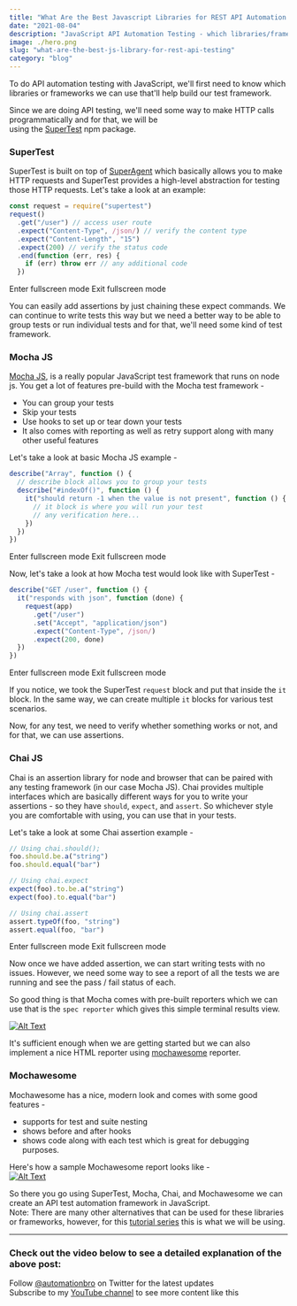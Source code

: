 ```yaml
---
title: "What Are the Best Javascript Libraries for REST API Automation Testing"
date: "2021-08-04"
description: "JavaScript API Automation Testing - which libraries/frameworks to use? "
image: ./hero.png
slug: "what-are-the-best-js-library-for-rest-api-testing"
category: "blog"
---
```


To do API automation testing with JavaScript, we'll first need to know which libraries or frameworks we can use that'll help build our test framework.

Since we are doing API testing, we'll need some way to make HTTP calls programmatically and for that, we will be  
using the [SuperTest](https://www.npmjs.com/package/supertest) npm package.

### [](#supertest)**SuperTest**

SuperTest is built on top of [SuperAgent](https://github.com/visionmedia/superagent) which basically allows you to make HTTP requests and SuperTest provides a high-level abstraction for testing those HTTP requests. Let's take a look at an example:

```javascript
const request = require("supertest")
request()
  .get("/user") // access user route
  .expect("Content-Type", /json/) // verify the content type
  .expect("Content-Length", "15")
  .expect(200) // verify the status code
  .end(function (err, res) {
    if (err) throw err // any additional code
  })
```

Enter fullscreen mode Exit fullscreen mode

You can easily add assertions by just chaining these expect commands. We can continue to write tests this way but we need a better way to be able to group tests or run individual tests and for that, we'll need some kind of test framework.

### [](#mocha-js)**Mocha JS**

[Mocha JS](https://mochajs.org/), is a really popular JavaScript test framework that runs on node js. You get a lot of features pre-build with the Mocha test framework -

- You can group your tests
- Skip your tests
- Use hooks to set up or tear down your tests
- It also comes with reporting as well as retry support along with many other useful features

Let's take a look at basic Mocha JS example -

```javascript
describe("Array", function () {
  // describe block allows you to group your tests
  describe("#indexOf()", function () {
    it("should return -1 when the value is not present", function () {
      // it block is where you will run your test
      // any verification here...
    })
  })
})
```

Enter fullscreen mode Exit fullscreen mode

Now, let's take a look at how Mocha test would look like with SuperTest -

```javascript
describe("GET /user", function () {
  it("responds with json", function (done) {
    request(app)
      .get("/user")
      .set("Accept", "application/json")
      .expect("Content-Type", /json/)
      .expect(200, done)
  })
})
```

Enter fullscreen mode Exit fullscreen mode

If you notice, we took the SuperTest `request` block and put that inside the `it` block. In the same way, we can create multiple `it` blocks for various test scenarios.

Now, for any test, we need to verify whether something works or not, and for that, we can use assertions.

### [](#chai-js)**Chai JS**

Chai is an assertion library for node and browser that can be paired with any testing framework (in our case Mocha JS). Chai provides multiple interfaces which are basically different ways for you to write your assertions - so they have `should`, `expect`, and `assert`. So whichever style you are comfortable with using, you can use that in your tests.

Let's take a look at some Chai assertion example -

```javascript
// Using chai.should();
foo.should.be.a("string")
foo.should.equal("bar")

// Using chai.expect
expect(foo).to.be.a("string")
expect(foo).to.equal("bar")

// Using chai.assert
assert.typeOf(foo, "string")
assert.equal(foo, "bar")
```

Enter fullscreen mode Exit fullscreen mode

Now once we have added assertion, we can start writing tests with no issues. However, we need some way to see a report of all the tests we are running and see the pass / fail status of each.

So good thing is that Mocha comes with pre-built reporters which we can use that is the `spec reporter` which gives this simple terminal results view.

[![Alt Text](https://res.cloudinary.com/practicaldev/image/fetch/s--rnH16y4s--/c_limit%2Cf_auto%2Cfl_progressive%2Cq_auto%2Cw_880/https://dev-to-uploads.s3.amazonaws.com/i/he1uuya798f4wve5npwl.png)](https://res.cloudinary.com/practicaldev/image/fetch/s--rnH16y4s--/c_limit%2Cf_auto%2Cfl_progressive%2Cq_auto%2Cw_880/https://dev-to-uploads.s3.amazonaws.com/i/he1uuya798f4wve5npwl.png)

It's sufficient enough when we are getting started but we can also implement a nice HTML reporter using [mochawesome](https://www.npmjs.com/package/mochawesome) reporter.

### [](#mochawesome)**Mochawesome**

Mochawesome has a nice, modern look and comes with some good features -

- supports for test and suite nesting
- shows before and after hooks
- shows code along with each test which is great for debugging purposes.

Here's how a sample Mochawesome report looks like -  
[![Alt Text](https://res.cloudinary.com/practicaldev/image/fetch/s--2upknhTW--/c_limit%2Cf_auto%2Cfl_progressive%2Cq_auto%2Cw_880/https://dev-to-uploads.s3.amazonaws.com/i/7jb6vm9fbbljuzkd6q4w.png)](https://res.cloudinary.com/practicaldev/image/fetch/s--2upknhTW--/c_limit%2Cf_auto%2Cfl_progressive%2Cq_auto%2Cw_880/https://dev-to-uploads.s3.amazonaws.com/i/7jb6vm9fbbljuzkd6q4w.png)

So there you go using SuperTest, Mocha, Chai, and Mochawesome we can create an API test automation framework in JavaScript.  
Note: There are many other alternatives that can be used for these libraries or frameworks, however, for this [tutorial series](https://www.youtube.com/watch?v=ZSVw3TyZur4&list=PL6AdzyjjD5HDR2kNRU2dA1C8ydXRAaaBV&ab_channel=AutomationBro) this is what we will be using.

---

### [](#check-out-the-video-below-to-see-a-detailed-explanation-of-the-above-post)**Check out the video below to see a detailed explanation of the above post**:

Follow [@automationbro](https://dev.to/automationbro) on Twitter for the latest updates  
Subscribe to my [YouTube channel](https://www.youtube.com/automationbro?sub_confirmation=1) to see more content like this
